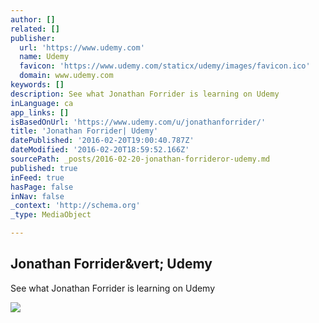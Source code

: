 ```yaml
---
author: []
related: []
publisher:
  url: 'https://www.udemy.com'
  name: Udemy
  favicon: 'https://www.udemy.com/staticx/udemy/images/favicon.ico'
  domain: www.udemy.com
keywords: []
description: See what Jonathan Forrider is learning on Udemy
inLanguage: ca
app_links: []
isBasedOnUrl: 'https://www.udemy.com/u/jonathanforrider/'
title: 'Jonathan Forrider| Udemy'
datePublished: '2016-02-20T19:00:40.787Z'
dateModified: '2016-02-20T18:59:52.166Z'
sourcePath: _posts/2016-02-20-jonathan-forrideror-udemy.md
published: true
inFeed: true
hasPage: false
inNav: false
_context: 'http://schema.org'
_type: MediaObject

---
```

<article style=""><h1>Jonathan Forrider&amp;vert; Udemy</h1><p>See what Jonathan Forrider is learning on Udemy</p><img src="https://udemy-images.udemy.com/user/75x75/4070410_fdd3_2.jpg" /></article>